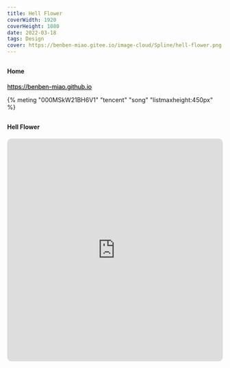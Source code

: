 ```yaml
---
title: Hell Flower
coverWidth: 1920
coverHeight: 1080
date: 2022-03-18
tags: Design
cover: https://benben-miao.gitee.io/image-cloud/Spline/hell-flower.png
---
```


<!-- <div style="background-color: #eeeeee; width: 120px; padding:5px 20px; border-radius: 3px;">Read More</div> -->
<!-- more -->

## 
#### Home
<div class="card">
  <a href="https://benben-miao.github.io" style="text-shadow: 1px 1px 3px #888;">https://benben-miao.github.io</a>
</div>

{% meting "000MSkW21BH6V1" "tencent" "song" "listmaxheight:450px" %}

## 
#### Hell Flower
<div class="frame">
  <iframe frameborder="0" allowfullscreen mozallowfullscreen="true" webkitallowfullscreen="true" allow="fullscreen; autoplay; vr" 
  style="width: 100%; height: 520px; border-radius: 10px;" 
  src="https://my.spline.design/hellflower-3c8e51f0327f7a64d8a71427a35ad906/">
  </iframe>
</div>